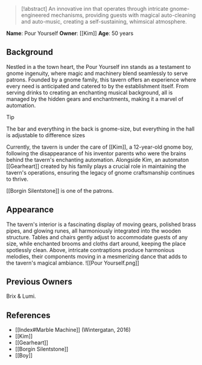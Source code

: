> [!abstract]
 An innovative inn that operates through intricate gnome-engineered mechanisms, providing guests with magical auto-cleaning and auto-music, creating a self-sustaining, whimsical atmosphere.

**Name**: Pour Yourself
**Owner**: [[Kim]]
**Age**: 50 years
## Background 
Nestled in a the town heart, the Pour Yourself inn stands as a testament to gnome ingenuity, where magic and machinery blend seamlessly to serve patrons. Founded by a gnome family, this tavern offers an experience where every need is anticipated and catered to by the establishment itself. From serving drinks to creating an enchanting musical background, all is managed by the hidden gears and enchantments, making it a marvel of automation.

> [!tip]
> The bar and everything in the back is gnome-size, but everything in the hall is adjustable to difference sizes

Currently, the tavern is under the care of [[Kim]], a 12-year-old gnome boy, following the  disappearance of his inventor parents who were the brains behind the tavern's enchanting automation. Alongside Kim, an automaton [[Gearheart]] created by his family plays a crucial role in maintaining the tavern's operations, ensuring the legacy of gnome craftsmanship continues to thrive.

[[Borgin Silentstone]] is one of the patrons.
## Appearance
The tavern's interior is a fascinating display of moving gears, polished brass pipes, and glowing runes, all harmoniously integrated into the wooden structure. Tables and chairs gently adjust to accommodate guests of any size, while enchanted brooms and cloths dart around, keeping the place spotlessly clean. Above, intricate contraptions produce harmonious melodies, their components moving in a mesmerizing dance that adds to the tavern's magical ambiance.
![[Pour Yourself.png]]
## Previous Owners
Brix & Lumi.
## References
- [[Index#Marble Machine]] (Wintergatan, 2016)
- [[Kim]]
- [[Gearheart]]
- [[Borgin Silentstone]]
- [[Boy]]